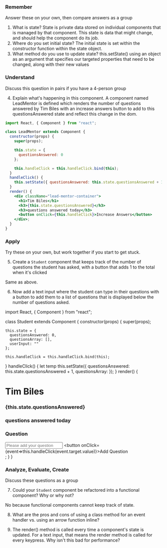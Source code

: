 ### Remember

Answer these on your own, then compare answers as a group

1.  What is state?
State is private data stored on individual components that is managed by that component. This state is data that might change, and should help the component do its job. 
1.  Where do you set initial state?
The initial state is set within the constructor function within the state object. 
2.  What method do you use to update state?
this.setState() using an object as an argument that specifies our targeted properties that need to be changed, along with their new values

### Understand

Discuss this question in pairs if you have a 4-person group

4.  Explain what's happening in this component.
A component named LeadMentor is defined which renders the number of questions answered by Tim Biles with an increase answers button to add to this questionsAnswered state and reflect this change in the dom. 
```jsx
import React, { Component } from "react";

class LeadMentor extends Component {
  constructor(props) {
    super(props);

    this.state = {
      questionsAnswered: 0
    };

    this.handleClick = this.handleClick.bind(this);
  }
  handleClick() {
    this.setState({ questionsAnswered: this.state.questionsAnswered + 1 });
  }
  render() {
    <div className="lead-mentor-container">
      <h1>Tim Biles</h1>
      <h3>{this.state.questionsAnswered}</h3>
      <h3>questions answered today</h3>
      <button onClick={this.handleClick}>Increase Answers</button>
    </div>;
  }
}
```

### Apply

Try these on your own, but work together if you start to get stuck.

5.  Create a `Student` component that keeps track of the number of questions the student has asked, with a button that adds 1 to the total when it's clicked

Same as above. 

6.  Now add a text input where the student can type in their questions with a button to add them to a list of questions that is displayed below the number of questions asked.

import React, { Component } from "react";

class Student extends Component {
  constructor(props) {
    super(props);

    this.state = {
      questionsAnswered: 0,
      questionsArray: [],
      userInput: ""
    };

    this.handleClick = this.handleClick.bind(this);
  }
  handleClick() {
    let temp
    this.setState({ 
      questionsAnswered: this.state.questionsAnswered + 1,
      questionsArray: });
  }
  render() {
    <div className="lead-mentor-container">
      <h1>Tim Biles</h1>
      <h3>{this.state.questionsAnswered}</h3>
      <h3>questions answered today</h3>
      <h3>Question</h3>
      <input placeholder = 'Please add your question'></input>
      <button onClick={event=>this.handleClick(event.target.value)}>Add Question</button>
    </div>;
  }
}

### Analyze, Evaluate, Create

Discuss these questions as a group

7.  Could your `Student` component be refactored into a functional component? Why or why not?

No because functional components cannot keep track of state. 

8.  What are the pros and cons of using a class method for an event handler vs. using an arrow function inline?



9.  The render() method is called every time a component's state is updated. For a text input, that means the render method is called for every keypress. Why isn't this bad for performance?
